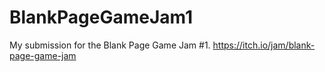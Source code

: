 # BlankPageGameJam1
My submission for the Blank Page Game Jam #1. https://itch.io/jam/blank-page-game-jam

